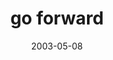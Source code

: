 ---
layout: base.njk
title : 'go forward' 
view_title : 'go forward' 
year : '2003' 
date : '2003-05-08' 
img_file : '/drawing/goforward.png' 
html_file : 'goforward' 
next_html : 'whatareyoudoinghere.html' 
year_order : '84' 
permalink : "title/{{html_file}}.html"
---
